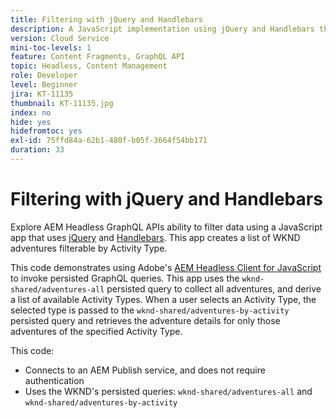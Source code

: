 ```yaml
---
title: Filtering with jQuery and Handlebars
description: A JavaScript implementation using jQuery and Handlebars that filters WKND Adventures to display. .
version: Cloud Service
mini-toc-levels: 1
feature: Content Fragments, GraphQL API
topic: Headless, Content Management
role: Developer
level: Beginner
jira: KT-11135
thumbnail: KT-11135.jpg
index: no
hide: yes
hidefromtoc: yes
exl-id: 75ffd84a-62b1-480f-b05f-3664f54bb171
duration: 33
---
```

# Filtering with jQuery and Handlebars

Explore AEM Headless GraphQL APIs ability to filter data using a JavaScript app that uses [jQuery](https://jquery.com/) and [Handlebars](https://handlebarsjs.com/). This app creates a list of WKND adventures filterable by Activity Type.

This code demonstrates using Adobe's [AEM Headless Client for JavaScript](https://github.com/adobe/aem-headless-client-js/blob/main/api-reference.md) to invoke persisted GraphQL queries. This app uses the `wknd-shared/adventures-all` persisted query to collect all adventures, and derive a list of available Activity Types. When a user selects an Activity Type, the selected type is passed to the `wknd-shared/adventures-by-activity` persisted query and retrieves the adventure details for only those adventures of the specified Activity Type.

This code:

+ Connects to an AEM Publish service, and does not require authentication
+ Uses the WKND's persisted queries: `wknd-shared/adventures-all` and `wknd-shared/adventures-by-activity`
